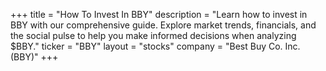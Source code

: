 +++
title = "How To Invest In BBY"
description = "Learn how to invest in BBY with our comprehensive guide. Explore market trends, financials, and the social pulse to help you make informed decisions when analyzing $BBY."
ticker = "BBY"
layout = "stocks"
company = "Best Buy Co. Inc. (BBY)"
+++

